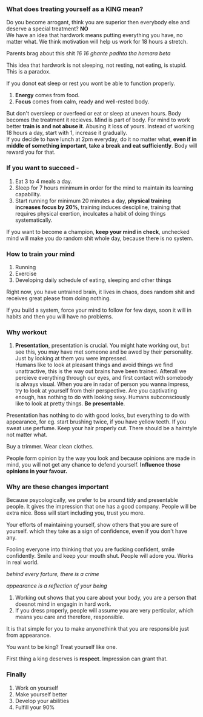### What does treating yourself as a KING mean?

Do you become arrogant, think you are superior then everybody else
and deserve a special treatment? **NO**  
We have an idea that hardwork means putting everything you have, no matter what.
We think motivation will help us work for 18 hours a stretch.

Parents brag about this shit *16 16 ghante padhta tha hamara beta*

This idea that hardwork is not sleeping, not resting, not eating, is stupid.
This is a paradox.

If you donot eat sleep or rest you wont be able to function properly.

1. **Energy** comes from food.
2. **Focus** comes from calm, ready and well-rested body.

But don't oversleep or overfeed or eat or sleep at uneven hours.
Body becomes the treatment it recieves. Mind is part of body.
For mind to work better **train is and not abuse it**. Abusing it loss of yours.
Instead of working 18 hours a day, start with 1, increase it gradually.  
If you decide to have lunch at 2pm everyday, do it no matter what, **even if
in middle of something important, take a break and eat sufficiently**. 
Body will reward you for that.

### If you want to succeed - 

1. Eat 3 to 4 meals a day.
2. Sleep for 7 hours minimum in order for the mind to maintain its learning capability.
3. Start running for minimum 20 minutes a day, **physical training increases focus by 20%**,
training induces descipline, training that requires physical exertion,
inculcates a habit of doing things systematically.

If you want to become a champion, **keep your mind in check**,
unchecked mind will make you do random shit whole day, because there is no system.

### How to train your mind

1. Running
2. Exercise
3. Developing daily schedule of eating, sleeping and other things

Right now, you have untrained brain, it lives in chaos, does random shit
and receives great please from doing nothing.

If you build a system, force your mind to follow for few days, soon it will in habits
and then you will have no problems.

### Why workout

1. **Presentation**, presentation is crucial. You might hate working out, but see this, 
you may have met someone and be awed by their personality. Just by looking at them
you were impressed.  
Humans like to look at pleasant things and avoid things we find unattractive,
this is the way out brains have been trained.
Afterall we percieve everything through our eyes, and first contact with somebody
is always visual.
When you are in radar of person you wanna impress, try to look at yourself from their perspective.
Are you captivating enough, has nothing to do with looking sexy.
Humans subconsciously like to look at pretty things. **Be presentable**. 

Presentation has nothing to do with good looks, but everything to do with appearance,
for eg. start brushing twice, if you have yellow teeth. If you sweat use perfume.
Keep your hair properly cut. There should be a hairstyle not matter what.

Buy a trimmer.
Wear clean clothes.

People form opinion by the way you look and because opinions are made in mind,
you will not get any chance to defend yourself.
**Influence those opinions in your favour.** 

### Why are these changes important

Because psycologically, we prefer to be around tidy and presentable people.
It gives the impression that one has a good company. People will be extra nice.
Boss will start including you, trust you more.

Your efforts of maintaining yourself, show others that you are sure of yourself.
which they take as a sign of confidence, even if you don't have any.

Fooling everyone into thinking that you are fucking confident, smile confidently.
Smile and keep your mouth shut. People will adore you. Works in real world.

*behind every forture, there is a crime*

*appearance is a reflection of your being*

1. Working out shows that you care about your body, you are a person
that doesnot mind in engagin in hard work.
2. If you dress properly, people will assume you are very perticular,
which means you care and therefore, responsible.

It is that simple for you to make anyonethink that you are responsible just from appearance.

You want to be king? Treat yourself like one.

First thing a king deserves is **respect**. Impression can grant that.

### Finally

1. Work on yourself
2. Make yourself better
3. Develop your abilities
3. Fulfill your 90%